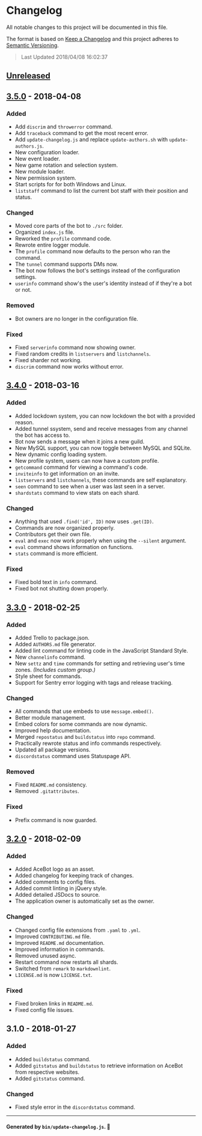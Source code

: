 # Changelog
All notable changes to this project will be documented in this file.

The format is based on [Keep a Changelog](http://keepachangelog.com/en/1.0.0)
and this project adheres to [Semantic Versioning](http://semver.org/spec/v2.0.0.html).

> Last Updated 2018/04/08 16:02:37

## [Unreleased]

## [3.5.0] - 2018-04-08
### Added
- Add `discrim` and `throwerror` command.
- Add `traceback` command to get the most recent error.
- Add `update-changelog.js` and replace `update-authors.sh` with `update-authors.js`.
- New configuration loader.
- New event loader.
- New game rotation and selection system.
- New module loader.
- New permission system.
- Start scripts for for both Windows and Linux.
- `liststaff` command to list the current bot staff with their position and status.

### Changed
- Moved core parts of the bot to `./src` folder.
- Organized `index.js` file.
- Reworked the `profile` command code.
- Rewrote entire logger module.
- The `profile` command now defaults to the person who ran the command.
- The `tunnel` command supports DMs now.
- The bot now follows the bot's settings instead of the configuration settings.
- `userinfo` command show's the user's identity instead of if they're a bot or not.

### Removed
- Bot owners are no longer in the configuration file.

### Fixed
- Fixed `serverinfo` command now showing owner.
- Fixed random credits in `listservers` and `listchannels`.
- Fixed sharder not working.
- `discrim` command now works without error.

## [3.4.0] - 2018-03-16
### Added
- Added lockdown system, you can now lockdown the bot with a provided reason.
- Added tunnel ssystem, send and receive messages from any channel the bot has access to.
- Bot now sends a message when it joins a new guild.
- New MySQL support, you can now toggle between MySQL and SQLite.
- New dynamic config loading system.
- New profile system, users can now have a custom profile.
- `getcommand` command for viewing a command's code.
- `inviteinfo` to get information on an invite.
- `listservers` and `listchannels`, these commands are self explanatory.
- `seen` command to see when a user was last seen in a server.
- `shardstats` command to view stats on each shard.

### Changed
- Anything that used `.find('id', ID)` now uses `.get(ID)`.
- Commands are now organized properly.
- Contributors get their own file.
- `eval` and `exec` now work properly when using the `--silent` argument.
- `eval` command shows information on functions.
- `stats` command is more efficient.

### Fixed
- Fixed bold text in `info` command.
- Fixed bot not shutting down properly.

## [3.3.0] - 2018-02-25
### Added
- Added Trello to package.json.
- Added `AUTHORS.md` file generator.
- Added lint command for linting code in the JavaScript Standard Style.
- New `channelinfo` command.
- New `settz` and `time` commands for setting and retrieving user's time zones. *(Includes custom group.)*
- Style sheet for commands.
- Support for Sentry error logging with tags and release tracking.

### Changed
- All commands that use embeds to use `message.embed()`.
- Better module management.
- Embed colors for some commands are now dynamic.
- Improved help documentation.
- Merged `repostatus` and `buildstatus` into `repo` command.
- Practically rewrote status and info commands respectively.
- Updated all package versions.
- `discordstatus` command uses Statuspage API.

### Removed
- Fixed `README.md` consistency.
- Removed `.gitattributes`.

### Fixed
- Prefix command is now guarded.

## [3.2.0] - 2018-02-09
### Added
- Added AceBot logo as an asset.
- Added changelog for keeping track of changes.
- Added comments to config files.
- Added commit linting in jQuery style.
- Added detailed JSDocs to source.
- The application owner is automatically set as the owner.

### Changed
- Changed config file extensions from `.yaml` to `.yml`.
- Improved `CONTRIBUTING.md` file.
- Improved `README.md` documentation.
- Improved information in commands.
- Removed unused async.
- Restart command now restarts all shards.
- Switched from `remark` to `markdownlint`.
- `LICENSE.md` is now `LICENSE.txt`.

### Fixed
- Fixed broken links in `README.md`.
- Fixed config file issues.

## 3.1.0 - 2018-01-27
### Added
- Added `buildstatus` command.
- Added `gitstatus` and `buildstatus` to retrieve information on AceBot from respective websites.
- Added `gitstatus` command.

### Changed
- Fixed style error in the `discordstatus` command.

[Unreleased]: http://github.com/Aceheliflyer/AceBot/compare/v3.5.0...HEAD
[3.5.0]: http://github.com/Aceheliflyer/AceBot/compare/v3.4.0...v3.5.0
[3.4.0]: http://github.com/Aceheliflyer/AceBot/compare/v3.3.0...v3.4.0
[3.3.0]: http://github.com/Aceheliflyer/AceBot/compare/v3.2.0...v3.3.0
[3.2.0]: http://github.com/Aceheliflyer/AceBot/compare/v3.1.0...v3.2.0

---

#### Generated by `bin/update-changelog.js`. 🚀
